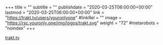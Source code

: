 +++
title = ""
subtitle = ""
publishdate = "2020-03-25T06:00:00+00:00"
lastmod = "2020-03-25T06:00:00+00:00"
link = "https://trakt.tv/users/youronlyone"
#linkRel = ""
image = "https://rsc.youronly.one/img/logos/trakt.svg"
weight = "72"
#metarobots = "noindex"
+++

[trakt.tv](https://trakt.tv/users/youronlyone "trakt.tv")

